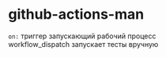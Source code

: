 # github-actions-man  
`on:`  триггер запускающий рабочий процесс<br>
workflow_dispatch запускает тесты вручную
